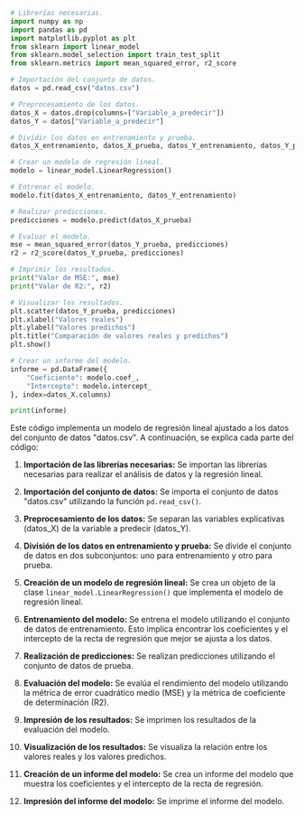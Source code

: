```python
# Librerías necesarias.
import numpy as np
import pandas as pd
import matplotlib.pyplot as plt
from sklearn import linear_model
from sklearn.model_selection import train_test_split
from sklearn.metrics import mean_squared_error, r2_score

# Importación del conjunto de datos.
datos = pd.read_csv("datos.csv")

# Preprocesamiento de los datos.
datos_X = datos.drop(columns=["Variable_a_predecir"])
datos_Y = datos["Variable_a_predecir"]

# Dividir los datos en entrenamiento y prueba.
datos_X_entrenamiento, datos_X_prueba, datos_Y_entrenamiento, datos_Y_prueba = train_test_split(datos_X, datos_Y, test_size=0.2, random_state=42)

# Crear un modelo de regresión lineal.
modelo = linear_model.LinearRegression()

# Entrenar el modelo.
modelo.fit(datos_X_entrenamiento, datos_Y_entrenamiento)

# Realizar predicciones.
predicciones = modelo.predict(datos_X_prueba)

# Evaluar el modelo.
mse = mean_squared_error(datos_Y_prueba, predicciones)
r2 = r2_score(datos_Y_prueba, predicciones)

# Imprimir los resultados.
print("Valor de MSE:", mse)
print("Valor de R2:", r2)

# Visualizar los resultados.
plt.scatter(datos_Y_prueba, predicciones)
plt.xlabel("Valores reales")
plt.ylabel("Valores predichos")
plt.title("Comparación de valores reales y predichos")
plt.show()

# Crear un informe del modelo.
informe = pd.DataFrame({
    "Coeficiente": modelo.coef_,
    "Intercepto": modelo.intercept_
}, index=datos_X.columns)

print(informe)
```

Este código implementa un modelo de regresión lineal ajustado a los datos del conjunto de datos "datos.csv". A continuación, se explica cada parte del código:

1. **Importación de las librerías necesarias:** Se importan las librerías necesarias para realizar el análisis de datos y la regresión lineal.

2. **Importación del conjunto de datos:** Se importa el conjunto de datos "datos.csv" utilizando la función `pd.read_csv()`.

3. **Preprocesamiento de los datos:** Se separan las variables explicativas (datos_X) de la variable a predecir (datos_Y).

4. **División de los datos en entrenamiento y prueba:** Se divide el conjunto de datos en dos subconjuntos: uno para entrenamiento y otro para prueba.

5. **Creación de un modelo de regresión lineal:** Se crea un objeto de la clase `linear_model.LinearRegression()` que implementa el modelo de regresión lineal.

6. **Entrenamiento del modelo:** Se entrena el modelo utilizando el conjunto de datos de entrenamiento. Esto implica encontrar los coeficientes y el intercepto de la recta de regresión que mejor se ajusta a los datos.

7. **Realización de predicciones:** Se realizan predicciones utilizando el conjunto de datos de prueba.

8. **Evaluación del modelo:** Se evalúa el rendimiento del modelo utilizando la métrica de error cuadrático medio (MSE) y la métrica de coeficiente de determinación (R2).

9. **Impresión de los resultados:** Se imprimen los resultados de la evaluación del modelo.

10. **Visualización de los resultados:** Se visualiza la relación entre los valores reales y los valores predichos.

11. **Creación de un informe del modelo:** Se crea un informe del modelo que muestra los coeficientes y el intercepto de la recta de regresión.

12. **Impresión del informe del modelo:** Se imprime el informe del modelo.